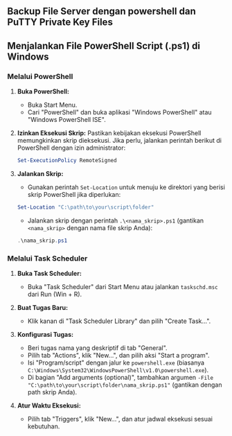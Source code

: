 ## Backup File Server dengan powershell dan PuTTY Private Key Files


## Menjalankan File PowerShell Script (.ps1) di Windows

### Melalui PowerShell

1. **Buka PowerShell:**
    - Buka Start Menu.
    - Cari "PowerShell" dan buka aplikasi "Windows PowerShell" atau "Windows PowerShell ISE".

2. **Izinkan Eksekusi Skrip:**
    Pastikan kebijakan eksekusi PowerShell memungkinkan skrip dieksekusi. Jika perlu, jalankan perintah berikut di PowerShell dengan izin administrator:
    ```powershell
    Set-ExecutionPolicy RemoteSigned
    ```

3. **Jalankan Skrip:**
    - Gunakan perintah `Set-Location` untuk menuju ke direktori yang berisi skrip PowerShell jika diperlukan:
    ```powershell
    Set-Location "C:\path\to\your\script\folder"
    ```
    - Jalankan skrip dengan perintah `.\<nama_skrip>.ps1` (gantikan `<nama_skrip>` dengan nama file skrip Anda):
    ```powershell
    .\nama_skrip.ps1
    ```

### Melalui Task Scheduler

1. **Buka Task Scheduler:**
    - Buka "Task Scheduler" dari Start Menu atau jalankan `taskschd.msc` dari Run (Win + R).

2. **Buat Tugas Baru:**
    - Klik kanan di "Task Scheduler Library" dan pilih "Create Task...".

3. **Konfigurasi Tugas:**
    - Beri tugas nama yang deskriptif di tab "General".
    - Pilih tab "Actions", klik "New...", dan pilih aksi "Start a program".
    - Isi "Program/script" dengan jalur ke `powershell.exe` (biasanya `C:\Windows\System32\WindowsPowerShell\v1.0\powershell.exe`).
    - Di bagian "Add arguments (optional)", tambahkan argumen `-File "C:\path\to\your\script\folder\nama_skrip.ps1"` (gantikan dengan path skrip Anda).

4. **Atur Waktu Eksekusi:**
    - Pilih tab "Triggers", klik "New...", dan atur jadwal eksekusi sesuai kebutuhan.
